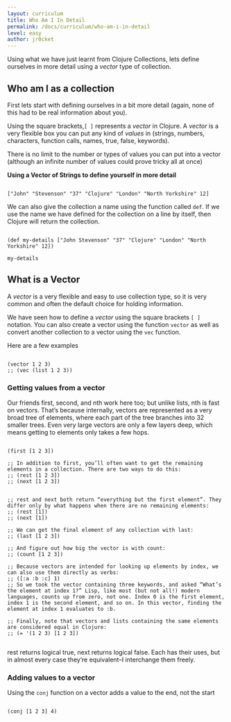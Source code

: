 ```yaml
---
layout: curriculum
title: Who Am I In Detail
permalink: /docs/curriculum/who-am-i-in-detail
level: easy
author: jr0cket
---
```


Using what we have just learnt from Clojure Collections, lets define ourselves in more detail using a _vector_ type of collection.

## Who am I as a collection

First lets start with defining ourselves in a bit more detail (again, none of this had to be real information about you).

Using the square brackets,`[ ]` represents a _vector_ in Clojure.  A _vector_ is a very flexible box you can put any kind of _values_ in (strings, numbers, characters, function calls, names, true, false, keywords).

There is no limit to the number or types of values you can put into a vector (although an infinite number of values could prove tricky all at once)


**Using a Vector of Strings to define yourself in more detail**

<!-- Using expression evaluation fix to make string appear as a value in klipse -->
<pre><code class="language-klipse" data-eval-context="expr">
["John" "Stevenson" "37" "Clojure" "London" "North Yorkshire" 12]
</code></pre>

We can also give the collection a name using the function called `def`.  If we use the name we have defined for the collection on a line by itself, then Clojure will return the collection.

<!-- Using expression evaluation fix to make string appear as a value in klipse -->
<pre><code class="language-klipse" data-eval-context="expr">
(def my-details ["John Stevenson" "37" "Clojure" "London" "North Yorkshire" 12])

my-details
</code></pre>


## What is a Vector

A _vector_ is a very flexible and easy to use collection type, so it is very common and often the default choice for holding information.

We have seen how to define a _vector_ using the square brackets `[ ]` notation.  You can also create a vector using the function `vector` as well as convert another collection to a vector using the `vec` function.

Here are a few examples

<!-- Using expression evaluation fix to make string appear as a value in klipse -->
<pre><code class="language-klipse" data-eval-context="expr">
(vector 1 2 3)
;; (vec (list 1 2 3))
</code></pre>


### Getting values from a vector

Our friends first, second, and nth work here too; but unlike lists, nth is fast on vectors. That’s because internally, vectors are represented as a very broad tree of elements, where each part of the tree branches into 32 smaller trees. Even very large vectors are only a few layers deep, which means getting to elements only takes a few hops.




<!-- Using expression evaluation fix to make string appear as a value in klipse -->
<pre><code class="language-klipse" data-eval-context="expr">
(first [1 2 3])

;; In addition to first, you’ll often want to get the remaining elements in a collection. There are two ways to do this:
;; (rest [1 2 3])
;; (next [1 2 3])


;; rest and next both return “everything but the first element”. They differ only by what happens when there are no remaining elements:
;; (rest [1])
;; (next [1])

;; We can get the final element of any collection with last:
;; (last [1 2 3])

;; And figure out how big the vector is with count:
;; (count [1 2 3])

;; Because vectors are intended for looking up elements by index, we can also use them directly as verbs:
;; ([:a :b :c] 1)
;; So we took the vector containing three keywords, and asked “What’s the element at index 1?” Lisp, like most (but not all!) modern languages, counts up from zero, not one. Index 0 is the first element, index 1 is the second element, and so on. In this vector, finding the element at index 1 evaluates to :b.

;; Finally, note that vectors and lists containing the same elements are considered equal in Clojure:
;; (= '(1 2 3) [1 2 3])

</code></pre>

rest returns logical true, next returns logical false. Each has their uses, but in almost every case they’re equivalent–I interchange them freely.


### Adding values to a vector

Using the `conj` function on a vector adds a value to the end, not the start

<!-- Using expression evaluation fix to make string appear as a value in klipse -->
<pre><code class="language-klipse" data-eval-context="expr">
(conj [1 2 3] 4)
</code></pre>

